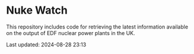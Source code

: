 # Nuke Watch

This repository includes code for retrieving the latest information available on the output of EDF nuclear power plants in the UK.

Last updated: 2024-08-28 23:13